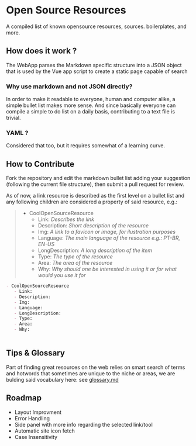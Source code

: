 # Open Source Resources

A compiled list of known opensource resources, sources. boilerplates, and more.

## How does it work ?

The WebApp parses the Markdown specific structure into a JSON object that is used by the Vue app script to create a static page capable of search

### Why use markdown and not JSON directly?

In order to make it readable to everyone, human and computer alike, a simple bullet list makes more sense. And since basically everyone can compile a simple to do list on a daily basis, contributing to a text file is trivial.

### YAML ?

Considered that too, but it requires somewhat of a learning curve.

## How to Contribute

Fork the repository and edit the markdown bullet list adding your suggestion (following the current file structure), then submit a pull request for review.

As of now, a link resource is described as the first level on a bullet list and any following children are considered a property of said resource, e.g.:
> - CoolOpenSourceResource
>   - Link: _Describes the link_
>   - Description: _Short description of the resource_
>   - Img: _A link to a favicon or image, for ilustration purposes_
>   - Language: _The main language of the resource e.g.: PT-BR, EN-US_
>   - LongDescription: _A long description of the item_
>   - Type: _The type of the resource_
>   - Area: _The area of the resource_
>   - Why: _Why should one be interested in using it or for what would you use it for_

```markdown
- CoolOpenSourceResource
   - Link:
   - Description: 
   - Img:
   - Language: 
   - LongDescription: 
   - Type: 
   - Area: 
   - Why: 
 
```

## Tips &  Glossary

Part  of finding great resources on the web relies on smart search of terms and hotwords that sometimes are unique to the niche or areas, we are bulding said vocabulary here: see [glossary.md](glossary.md)

## Roadmap

- Layout Improvment
- Error Handling
- Side panel with more info regarding the selected link/tool
- Automatic site icon fetch
- Case Insensitivity
